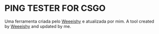 # PING TESTER FOR CSGO
Uma ferramenta criada pelo [Weeeishy](https://github.com/Weeeishy) e atualizada por mim.
A tool created by [Weeeishy](https://github.com/Weeeishy) and updated by me.

